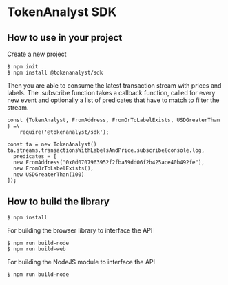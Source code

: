 # TokenAnalyst SDK 

## How to use in your project

Create a new project

```
$ npm init
$ npm install @tokenanalyst/sdk
```

Then you are able to consume the latest transaction stream with prices and labels. 
The .subscribe function takes a callback function, called for every new event and 
optionally a list of predicates that have to match to filter the stream.

```
const {TokenAnalyst, FromAddress, FromOrToLabelExists, USDGreaterThan } =\
	require('@tokenanalyst/sdk');

const ta = new TokenAnalyst()
ta.streams.transactionsWithLabelsAndPrice.subscribe(console.log,
  predicates = [
  new FromAddress("0x0d0707963952f2fba59dd06f2b425ace40b492fe"),
  new FromOrToLabelExists(),
  new USDGreaterThan(100)
]);
```

## How to build the library 

```
$ npm install 
```

For building the browser library to interface the API 

```
$ npm run build-node
$ npm run build-web
```

For building the NodeJS module to interface the API

```
$ npm run build-node
```

